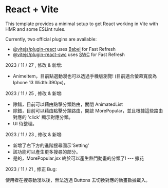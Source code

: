 # React + Vite

This template provides a minimal setup to get React working in Vite with HMR and some ESLint rules.

Currently, two official plugins are available:

- [@vitejs/plugin-react](https://github.com/vitejs/vite-plugin-react/blob/main/packages/plugin-react/README.md) uses [Babel](https://babeljs.io/) for Fast Refresh
- [@vitejs/plugin-react-swc](https://github.com/vitejs/vite-plugin-react-swc) uses [SWC](https://swc.rs/) for Fast Refresh

2023 / 11 / 27 , 修改 & 新增:

- AnimeItem，目前點選動漫也可以透過手機版瀏覽! (目前適合螢幕寬度為 Iphone 13 Width:390px)。

2023 / 11 / 25 , 修改 & 新增:

- 除錯，目前可以藉由點擊分類路由，關閉 AnimatedList
- 除錯，目前可以藉由點擊分類路由，開啟 MorePopular，並且根據這些路由對應的 'click' 顯示對應分類。
- UI 待整理。

2023 / 11 / 23 , 修改 & 新增:

- 新增了右下方的進階搜尋圖示'Setting'
- 該功能可以產生更多搜尋的部分。
- 是的，MorePopular.jsx 終於可以產生熱門動畫的分類了! --- 撒花

2023 / 11 / 21 , 修正 Bug:

使用者在搜尋動漫以後，無法透過 Buttons 去切換對應的動畫數據載入。
